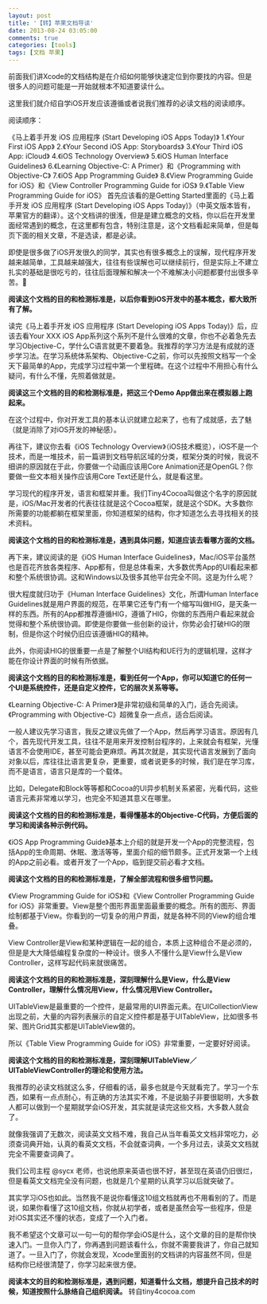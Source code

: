 ```yaml
---
layout: post
title: '【转】苹果文档导读'
date: 2013-08-24 03:05:00
comments: true
categories: [tools]
tags: [文档 苹果]
---
```

前面我们讲Xcode的文档结构是在介绍如何能够快速定位到你要找的内容。但是很多人的问题可能是一开始就根本不知道要读什么。

这里我们就介绍自学iOS开发应该遵循或者说我们推荐的必读文档的阅读顺序。

阅读顺序：

《马上着手开发 iOS 应用程序 (Start Developing iOS Apps Today)》
1.《Your First iOS App》
2.《Your Second iOS App: Storyboards》
3.《Your Third iOS App: iCloud》
4.《iOS Technology Overview》
5.《iOS Human Interface Guidelines》
6.《Learning Objective-C: A Primer》和《Programming with Objective-C》
7.《iOS App Programming Guide》
8.《View Programming Guide for iOS》和《View Controller Programming Guide for iOS》
9.《Table View Programming Guide for iOS》
首先应该看的是Getting Started里面的《马上着手开发 iOS 应用程序 (Start Developing iOS Apps Today)》（中英文版本皆有，苹果官方的翻译）。这个文档讲的很浅，但是是建立概念的文档，你以后在开发里面经常遇到的概念，在这里都有包含，特别注意是，这个文档看起来简单，但是每页下面的相关文章，不是选读，都是必读。

即使是很多做了iOS开发很久的同学，其实也有很多概念上的误解，现代程序开发越来越简单，工具越来越强大，往往有些误解也可以继续前行，但是实际上不建立扎实的基础是很吃亏的，往往后面理解和解决一个不难解决小问题都要付出很多辛苦。

**阅读这个文档的目的和检测标准是，以后你看到iOS开发中的基本概念，都大致所有了解。**

读完《马上着手开发 iOS 应用程序 (Start Developing iOS Apps Today)》后，应该去看Your XXX iOS App系列这个系列不是什么很难的文章，你也不必着急先去学习Objective-C，学什么C语言就更不要着急。我推荐的学习方法是有成就的逐步学习法。在学习系统体系架构、Objective-C之前，你可以先按照文档写一个全天下最简单的App，完成学习过程中第一个里程碑。在这个过程中不用担心有什么疑问，有什么不懂，先照着做就是。

**阅读这三个文档的目的和检测标准是，把这三个Demo App做出来在模拟器上跑起来。**

在这个过程中，你对开发工具的基本认识就建立起来了，也有了成就感，去了魅（就是消除了对iOS开发的神秘感）。

再往下，建议你去看《iOS Technology Overview》（iOS技术概览），iOS不是一个技术，而是一堆技术，前一篇讲到文档导航区域的分类，框架分类的时候，我说不细讲的原因就在于此，你要做一个动画应该用Core Animation还是OpenGL？你要做一些文本相关操作应该用Core Text还是什么，就是看这里。

学习现代的程序开发，语言和框架并重。我们Tiny4Cocoa叫做这个名字的原因就是，iOS/Mac开发者的代表往往就是这个Cocoa框架，就是这个SDK。大多数你所需要的功能都躺在框架里面，你知道框架的结构，你才知道怎么去寻找相关的技术资料。

<!--more-->

**阅读这个文档的目的和检测标准是，遇到具体问题，知道应该去看哪方面的文档。**

再下来，建议阅读的是《iOS Human Interface Guidelines》，Mac/iOS平台虽然也是百花齐放各类程序、App都有，但是总体看来，大多数优秀App的UI看起来都和整个系统很协调。这和Windows以及很多其他平台完全不同。这是为什么呢？

很大程度就归功于《Human Interface Guidelines》文化，所谓Human Interface Guidelines就是用户界面的规范，在苹果它还专门有一个缩写叫做HIG，是天条一样的东西。所有的App都推荐遵循HIG，遵循了HIG，你做的东西用户看起来就会觉得和整个系统很协调。即使是你要做一些创新的设计，你势必会打破HIG的限制，但是你这个时候仍旧应该遵循HIG的精神。

此外，你阅读HIG的很重要一点是了解整个UI结构和UE行为的逻辑机理，这样才能在你设计界面的时候有所依据。

**阅读这个文档的目的和检测标准是，看到任何一个App，你可以知道它的任何一个UI是系统控件，还是自定义控件，它的层次关系等等。**

《Learning Objective-C: A Primer》是非常初级和简单的入门，适合先阅读。《Programming with Objective-C》超微复杂一点点，适合后阅读。

一般人建议先学习语言，我反之建议先做了一个App，然后再学习语言。原因有几个，首先现代开发工具，往往不是用来开发控制台程序的，上来就会有框架，光懂语言不会使用IDE，甚至可能会更麻烦。再其次就是，其实现代语言发展到了面向对象以后，库往往比语言更复杂，更重要，或者说更多的时候，我们是在学习库，而不是语言，语言只是库的一个载体。

比如，Delegate和Block等等都和Cocoa的UI异步机制关系紧密，光看代码，这些语言元素非常难以学习，也完全不知道其意义在哪里。

**阅读这个文档的目的和检测标准是，看得懂基本的Objective-C代码，方便后面的学习和阅读各种示例代码。**

《iOS App Programming Guide》基本上介绍的就是开发一个App的完整流程，包括App的生命周期、休眠、激活等等，里面介绍的细节颇多。正式开发第一个上线的App之前必看。或者开发了一个App，临到提交前必看才文档。

**阅读这个文档的目的和检测标准是，了解全部流程和很多细节问题。**

《View Programming Guide for iOS》和《View Controller Programming Guide for iOS》非常重要。View是整个图形界面里面最重要的概念。所有的图形、界面绘制都基于View。你看到的一切复杂的用户界面，就是各种不同的View的组合堆叠。

View Controller是View和某种逻辑在一起的组合，本质上这种组合不是必须的，但是是大大降低编程复杂度的一种设计。很多人不懂什么是View什么是View Controller，这样写起代码来就很痛苦。

**阅读这个文档的目的和检测标准是，深刻理解什么是View，什么是View Controller，理解什么情况用View，什么情况用View Controller。**

UITableView是最重要的一个控件，是最常用的UI界面元素。在UICollectionView出现之前，大量的内容列表展示的自定义控件都是基于UITableView，比如很多书架、图片Grid其实都是UITableView做的。

所以《Table View Programming Guide for iOS》非常重要，一定要好好阅读。

**阅读这个文档的目的和检测标准是，深刻理解UITableView／UITableViewController的理论和使用方法。**

我推荐的必读文档就这么多，仔细看的话，最多也就是今天就看完了。学习一个东西，如果有一点点耐心，有正确的方法其实不难，不是说脑子非要很聪明，大多数人都可以做到一个星期就学会iOS开发，其实就是读完这些文档，大多数人就会了。

就像我强调了无数次，阅读英文文档不难，我自己从当年看英文文档非常吃力，必须查词典开始，认真的看英文文档，不会就查词典，一个多月过去，读英文文档就完全不需要查词典了。

我们公司主程 @sycx 老师，也说他原来英语也很不好，甚至现在英语仍旧很烂，但是看英文文档完全没有问题，也就是几个星期的认真学习以后就突破了。

其实学习iOS也如此。当然我不是说你看懂这10组文档就再也不用看别的了。而是说，如果你看懂了这10组文档，你就从初学者，或者是虽然会写一些程序，但是对iOS其实还不懂的状态，变成了一个入门者。

我不希望这个文章可以一句一句的帮你学会iOS是什么，这个文章的目的是帮你快速入门。一旦你入门了，你再遇到问题该看什么，你就不需要我讲了，你自己就知道了。一旦入门了，你就会发现，Xcode里面别的文档讲的内容虽然不同，但是结构你已经很清楚了，你学习起来很方便。

**阅读本文的目的和检测标准是，遇到问题，知道看什么文档，想提升自己技术的时候，知道按照什么脉络自己组织阅读。**
转自tiny4cocoa.com